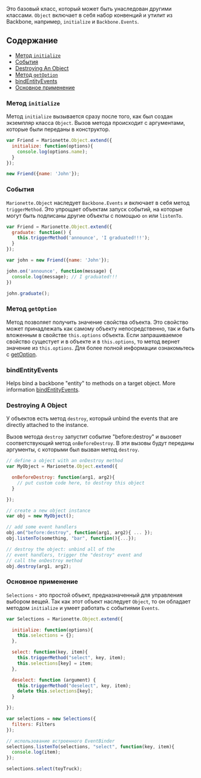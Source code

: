 Это базовый класс, который может быть унаследован другими классами. `Object` включает 
в себя набор конвенций и утилит из Backbone, например, `initialize` и `Backbone.Events`.

## Содержание

* [Метод `initialize`](#initialize)
* [События](#events)
* [Destroying An Object](#destroying-a-object)
* [Метод `getOption`](#getoption)
* [bindEntityEvents](#bindentityevents)
* [Основное применение](#basic-use)


### Метод `initialize`

Метод `initialize` вызывается сразу после того, как был создан экземпляр класса `Object`. 
Вызов метода происходит с аргументами, которые были переданы в конструктор.

```js
var Friend = Marionette.Object.extend({
  initialize: function(options){
    console.log(options.name);
  }
});

new Friend({name: 'John'});
```

### События

`Marionette.Object` наследует `Backbone.Events` и включает в себя метод `triggerMethod`.
Это упрощает объектам запуск событий, на которые могут быть подписаны другие объекты 
с помощью `on` или `listenTo`.

```js
var Friend = Marionette.Object.extend({
  graduate: function() {
    this.triggerMethod('announce', 'I graduated!!!');
  }
});

var john = new Friend({name: 'John'});

john.on('announce', function(message) {
  console.log(message); // I graduated!!!
})

john.graduate();
```

### Метод `getOption`

Метод позволяет получить значение свойства объекта. Это свойство может принадлежать как самому объекту непосредственно, так и 
быть вложенным в свойстве `this.options` объекта. Если запрашиваемое свойство сущестует и в объекте и в `this.options`, то метод вернет значение из `this.options`.
Для более полной информации ознакомьтесь с [getOption](../functions/).

### bindEntityEvents

Helps bind a backbone "entity" to methods on a target object. More information [bindEntityEvents](./marionette.functions.md).

### Destroying A Object

У объектов есть метод `destroy`, который unbind the events that are directly attached to the instance.

Вызов метода `destroy` запустит событие "before:destroy" и вызовет соответствующий метод `onBeforeDestroy`. 
В эти вызовы будут переданы аргументы, с которыми был вызван метод `destroy`.

```js
// define a object with an onDestroy method
var MyObject = Marionette.Object.extend({

  onBeforeDestroy: function(arg1, arg2){
    // put custom code here, to destroy this object
  }

});

// create a new object instance
var obj = new MyObject();

// add some event handlers
obj.on("before:destroy", function(arg1, arg2){ ... });
obj.listenTo(something, "bar", function(){...});

// destroy the object: unbind all of the
// event handlers, trigger the "destroy" event and
// call the onDestroy method
obj.destroy(arg1, arg2);
```

### Основное применение

`Selections` - это простой объект, предназначенный для управления выбором вещей.
Так как этот объект наследует `Object`, то он обладает методом `initialize` и умеет 
работать с событиями `Events`.

```js
var Selections = Marionette.Object.extend({

  initialize: function(options){
    this.selections = {};
  },

  select: function(key, item){
    this.triggerMethod("select", key, item);
    this.selections[key] = item;
  },

  deselect: function (argument) {
    this.triggerMethod("deselect", key, item);
    delete this.selections[key];
  }

});

var selections = new Selections({
  filters: Filters
});

// использование встроенного EventBinder
selections.listenTo(selections, "select", function(key, item){
  console.log(item);
});

selections.select(toyTruck);
```
